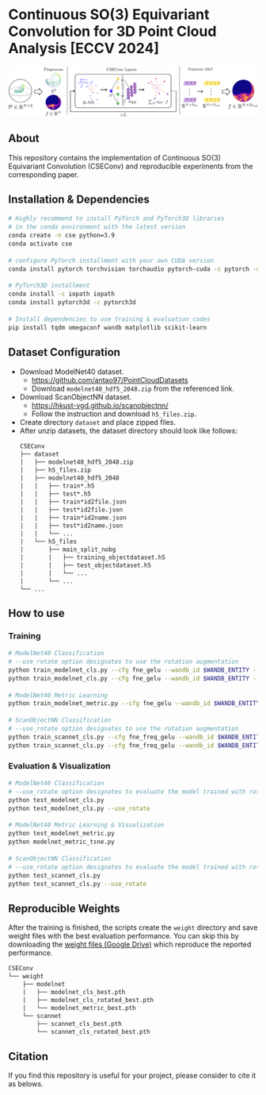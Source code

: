# Continuous SO(3) Equivariant Convolution for 3D Point Cloud Analysis [ECCV 2024]
<img src="media/fig_3_proto_1.png">

## About
This repository contains the implementation of Continuous SO(3) Equivariant Convolution (CSEConv) and reproducible experiments from the corresponding paper.

## Installation & Dependencies
```bash
# Highly recommend to install PyTorch and PyTorch3D libraries
# in the conda environment with the latest version
conda create -n cse python=3.9
conda activate cse

# configure PyTorch installment with your own CUDA version
conda install pytorch torchvision torchaudio pytorch-cuda -c pytorch -c nvidia

# PyTorch3D installment
conda install -c iopath iopath
conda install pytorch3d -c pytorch3d

# Install dependencies to use training & evaluation codes
pip install tqdm omegaconf wandb matplotlib scikit-learn
```

## Dataset Configuration
* Download ModelNet40 dataset.
    * https://github.com/antao97/PointCloudDatasets
    * Download `modelnet40_hdf5_2048.zip` from the referenced link.
* Download ScanObjectNN dataset.
    * https://hkust-vgd.github.io/scanobjectnn/
    * Follow the instruction and download `h5_files.zip`.
* Create directory `dataset` and place zipped files.
* After unzip datasets, the dataset directory should look like follows:
    ```
    CSEConv
    ├── dataset
    |   ├── modelnet40_hdf5_2048.zip
    |   ├── h5_files.zip
    |   ├── modelnet40_hdf5_2048
    |   |   ├── train*.h5
    |   |   ├── test*.h5
    |   |   ├── train*id2file.json
    |   |   ├── test*id2file.json
    |   |   ├── train*id2name.json
    |   |   ├── test*id2name.json
    |   |   └── ...
    |   └── h5_files
    |       ├── main_split_nobg
    |       |   ├── training_objectdataset.h5
    |       |   ├── test_objectdataset.h5
    |       |   └── ...
    |       └── ...
    └── ...
    ```

## How to use
### Training
```bash
# ModelNet40 Classification
# --use_rotate option designates to use the rotation augmentation
python train_modelnet_cls.py --cfg fne_gelu --wandb_id $WANDB_ENTITY --use_scheduler
python train_modelnet_cls.py --cfg fne_gelu --wandb_id $WANDB_ENTITY --use_scheduler --use_rotate

# ModelNet40 Metric Learning
python train_modelnet_metric.py --cfg fne_gelu --wandb_id $WANDB_ENTITY --use_scheduler

# ScanObjectNN Classification
# --use_rotate option designates to use the rotation augmentation
python train_scannet_cls.py --cfg fne_freq_gelu --wandb_id $WANDB_ENTITY
python train_scannet_cls.py --cfg fne_freq_gelu --wandb_id $WANDB_ENTITY --use_rotate
```
### Evaluation & Visualization
```bash
# ModelNet40 Classification
# --use_rotate option designates to evaluate the model trained with rotation augmentation
python test_modelnet_cls.py
python test_modelnet_cls.py --use_rotate

# ModelNet40 Metric Learning & Visualization
python test_modelnet_metric.py
python modelnet_metric_tsne.py

# ScanObjectNN Classification
# --use_rotate option designates to evaluate the model trained with rotation augmentation
python test_scannet_cls.py
python test_scannet_cls.py --use_rotate
```

## Reproducible Weights
After the training is finished, the scripts create the `weight` directory and save weight files with the best evaluation performance.
You can skip this by downloading the [weight files (Google Drive)](https://drive.google.com/drive/folders/1-35KjyyS6Q13G22449A29SapfRbqkB4p?usp=drive_link) which reproduce the reported performance.
```
CSEConv
└── weight
    ├── modelnet
    |   ├── modelnet_cls_best.pth
    |   ├── modelnet_cls_rotated_best.pth
    |   └── modelnet_metric_best.pth
    └── scannet
        ├── scannet_cls_best.pth
        └── scannet_cls_rotated_best.pth
```
## Citation
If you find this repository is useful for your project, please consider to cite it as belows.
